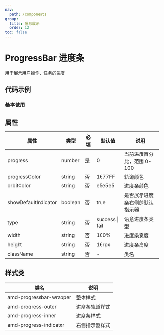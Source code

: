```yaml
---
nav:
  path: /components
group:
  title: 信息展示
  order: 12
toc: false
---
```


# ProgressBar 进度条
用于展示用户操作、任务的进度

## 代码示例
### 基本使用
<code src='../../demo/pages/ProgressBar'></code>



## 属性

| 属性 | 类型 | 必填 | 默认值 | 说明 |
| -----|-----|-----|-----|----- |
| progress | number | 是 | 0 | 当前进度百分比，范围 0-100 |
| progressColor | string | 否 | 1677FF | 轨道颜色 |
| orbitColor | string | 否 | e5e5e5 | 进度条颜色 |
| showDefaultIndicator | boolean | 否 | true | 是否展示进度条右侧的默认指示器 |
| type | string | 否 | success &verbar; fail | 语意进度条类型 |
| width | string | 否 | 100% | 进度条宽度 |
| height | string | 否 | 16rpx | 进度条高度 |
| className | string | 否 | - | 类名 |

## 样式类

| 类名 | 说明 |
| ----|----|
| amd-progressbar-wrapper  | 整体样式 |
| amd-progress-outer | 进度条轨道样式 |
| amd-progress-inner | 进度条样式 |
| amd-progress-indicator | 右侧指示器样式 |
